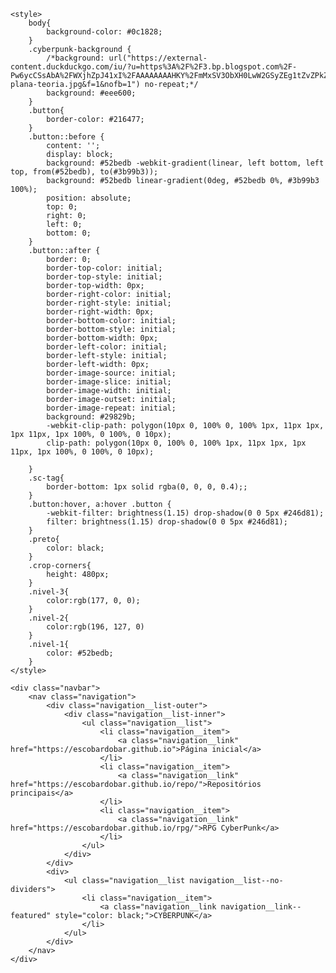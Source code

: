 <!DOCTYPE html>
<html>
<head>
    <title>Planetas do meu RPG <==3</title>
    <link rel="stylesheet" href="https://fonts.googleapis.com/css?family=Montserrat:400,400i,700|Orbitron:400,500,700,900">
    <link rel="stylesheet" href="https://cdn01.bethesda.net/shared/core/3/global.css">
    <link rel="stylesheet" href="https://slayersclub.bethesda.net/dist/client/global.css">
    <link rel="stylesheet" href="https://fonts.googleapis.com/css?family=Montserrat:400,400i,700,700i&display=swap&subset=cyrillic,latin-ext">
    <link rel="stylesheet" href="https://fonts.googleapis.com/css?family=Open+Sans+Condensed:700&subset=cyrillic,latin-ext&display=swap">
    <link rel="stylesheet" href="https://fonts.googleapis.com/css?family=Roboto:400,400i,700,700i&subset=cyrillic&display=swap">
    <link rel="stylesheet" href="https://slayersclub.bethesda.net/dist/client/5.css">
    <link rel="stylesheet" href="https://slayersclub.bethesda.net/dist/client/1.css">
    <link rel="stylesheet" href="https://slayersclub.bethesda.net/dist/client/3.css">
    <link rel="stylesheet" href="https://slayersclub.bethesda.net/dist/client/4.css">
    <link rel="stylesheet" href="https://slayersclub.bethesda.net/dist/client/6.css">
    <link rel="stylesheet" href="https://slayersclub.bethesda.net/dist/client/8.css">
    <link rel="stylesheet" href="https://stackpath.bootstrapcdn.com/bootstrap/4.4.1/css/bootstrap.min.css" integrity="sha384-Vkoo8x4CGsO3+Hhxv8T/Q5PaXtkKtu6ug5TOeNV6gBiFeWPGFN9MuhOf23Q9Ifjh" crossorigin="anonymous">
    <script src="https://code.jquery.com/jquery-3.4.1.slim.min.js" integrity="sha384-J6qa4849blE2+poT4WnyKhv5vZF5SrPo0iEjwBvKU7imGFAV0wwj1yYfoRSJoZ+n" crossorigin="anonymous"></script>
    <script src="https://cdn.jsdelivr.net/npm/popper.js@1.16.0/dist/umd/popper.min.js" integrity="sha384-Q6E9RHvbIyZFJoft+2mJbHaEWldlvI9IOYy5n3zV9zzTtmI3UksdQRVvoxMfooAo" crossorigin="anonymous"></script>
    <script src="https://stackpath.bootstrapcdn.com/bootstrap/4.4.1/js/bootstrap.min.js" integrity="sha384-wfSDF2E50Y2D1uUdj0O3uMBJnjuUD4Ih7YwaYd1iqfktj0Uod8GCExl3Og8ifwB6" crossorigin="anonymous"></script>
    <script src="https://slayersclub.bethesda.net/dist/client/components/App/components/Navbar.js"></script>

    <style>
        body{
            background-color: #0c1828;
        }
        .cyberpunk-background {
            /*background: url("https://external-content.duckduckgo.com/iu/?u=https%3A%2F%2F3.bp.blogspot.com%2F-Pw6ycCSsAbA%2FWXjhZpJ41xI%2FAAAAAAAAHKY%2FmMxSV3ObXH0LwW2GSyZEg1tZvZPkZbetQCLcBGAs%2Fs1600%2Fterra-plana-teoria.jpg&f=1&nofb=1") no-repeat;*/
            background: #eee600;
        }
        .button{
            border-color: #216477;
        }
        .button::before {
            content: '';
            display: block;
            background: #52bedb -webkit-gradient(linear, left bottom, left top, from(#52bedb), to(#3b99b3));
            background: #52bedb linear-gradient(0deg, #52bedb 0%, #3b99b3 100%);
            position: absolute;
            top: 0;
            right: 0;
            left: 0;
            bottom: 0;
        }
        .button::after {
            border: 0;
            border-top-color: initial;
            border-top-style: initial;
            border-top-width: 0px;
            border-right-color: initial;
            border-right-style: initial;
            border-right-width: 0px;
            border-bottom-color: initial;
            border-bottom-style: initial;
            border-bottom-width: 0px;
            border-left-color: initial;
            border-left-style: initial;
            border-left-width: 0px;
            border-image-source: initial;
            border-image-slice: initial;
            border-image-width: initial;
            border-image-outset: initial;
            border-image-repeat: initial;
            background: #29829b;
            -webkit-clip-path: polygon(10px 0, 100% 0, 100% 1px, 11px 1px, 1px 11px, 1px 100%, 0 100%, 0 10px);
            clip-path: polygon(10px 0, 100% 0, 100% 1px, 11px 1px, 1px 11px, 1px 100%, 0 100%, 0 10px);
            
        }
        .sc-tag{
            border-bottom: 1px solid rgba(0, 0, 0, 0.4);;
        }
        .button:hover, a:hover .button {
            -webkit-filter: brightness(1.15) drop-shadow(0 0 5px #246d81);
            filter: brightness(1.15) drop-shadow(0 0 5px #246d81);
        }
        .preto{
            color: black;
        }
        .crop-corners{
            height: 480px;
        }
        .nivel-3{
            color:rgb(177, 0, 0);
        }
        .nivel-2{
            color:rgb(196, 127, 0)
        }
        .nivel-1{
            color: #52bedb;
        }
    </style>
</head>
<body>

<!-- Header -->

    <div class="navbar">
        <nav class="navigation">
            <div class="navigation__list-outer">
                <div class="navigation__list-inner">
                    <ul class="navigation__list">
                        <li class="navigation__item">
                            <a class="navigation__link" href="https://escobardobar.github.io">Página inicial</a>
                        </li>
                        <li class="navigation__item">
                            <a class="navigation__link" href="https://escobardobar.github.io/repo/">Repositórios principais</a>
                        </li>
                        <li class="navigation__item">
                            <a class="navigation__link" href="https://escobardobar.github.io/rpg/">RPG CyberPunk</a>
                        </li>
                    </ul>
                </div>
            </div>
            <div>
                <ul class="navigation__list navigation__list--no-dividers">
                    <li class="navigation__item">
                        <a class="navigation__link navigation__link--featured" style="color: black;">CYBERPUNK</a>
                    </li>
                </ul>
            </div>
        </nav>
    </div>
  
 
</body>
</html>
